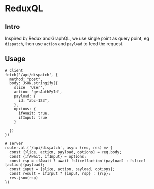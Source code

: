 # ReduxQL

## Intro

Inspired by Redux and GraphQL, we use single point as query point, eg `dispatch`, then use `action` and `payload` to feed the request.

## Usage

```
# client
fetch('/api/dispatch', {
  method: "post",
  body: JSON.stringify({
    slice: 'User',
    action: 'getAuthById',
    payload: {
      id: "abc-123",
    },
    options: {
      ifAwait: true,
      ifInput: true
    }
    
  })
})
```

```
# server
router.all('/api/dispatch', async (req, res) => {
  const {slice, action, payload, options} = req.body;
  const {ifAwait, ifInput} = options;
  const rsp = ifAwait ? await [slice][action](payload) : [slice][action](payload);
  const input = {slice, action, payload, options};
  const result = ifInput ? {input, rsp} : {rsp};
  res.json(rsp)
})
```
